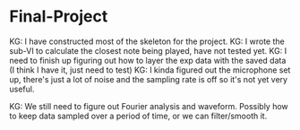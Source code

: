 # Final-Project 

KG: I have constructed most of the skeleton for the project.
KG: I wrote the sub-VI to calculate the closest note being played, have not tested yet.
KG: I need to finish up figuring out how to layer the exp data with the saved data (I think I have it, just need to test)
KG: I kinda figured out the microphone set up, there's just a lot of noise and the sampling rate is off so it's not yet very useful.

KG: We still need to figure out Fourier analysis and waveform. Possibly how to keep data sampled over a period of time, or we can filter/smooth it.
